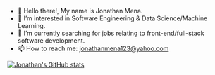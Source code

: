 - 👋 Hello there!, My name is Jonathan Mena.
- 👀 I’m interested in Software Engineering & Data Science/Machine Learning.
- 🌱 I’m currently searching for jobs relating to front-end/full-stack software development.
- 📫 How to reach me: jonathanmena123@yahoo.com

[![Jonathan's GitHub stats](https://github-readme-stats.vercel.app/api?username=ZoroXF&show_icons=true&theme=aura&count_private=true)](https://github.com/anuraghazra/github-readme-stats)
<!---
ZoroXF/ZoroXF is a ✨ special ✨ repository because its `README.md` (this file) appears on your GitHub profile.
You can click the Preview link to take a look at your changes.
--->
